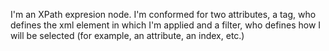 I'm an XPath expresion node. 
I'm conformed for two attributes, a tag, who defines the xml element in which I'm applied and a filter, who defines how I will be selected (for example, an attribute, an index, etc.)
